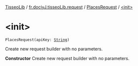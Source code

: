 [TisseoLib](../../index.md) / [fr.docjyJ.tisseoLib.request](../index.md) / [PlacesRequest](index.md) / [&lt;init&gt;](./-init-.md)

# &lt;init&gt;

`PlacesRequest(apiKey: `[`String`](https://kotlinlang.org/api/latest/jvm/stdlib/kotlin/-string/index.html)`)`

Create new request builder with no parameters.

**Constructor**
Create new request builder with no parameters.

